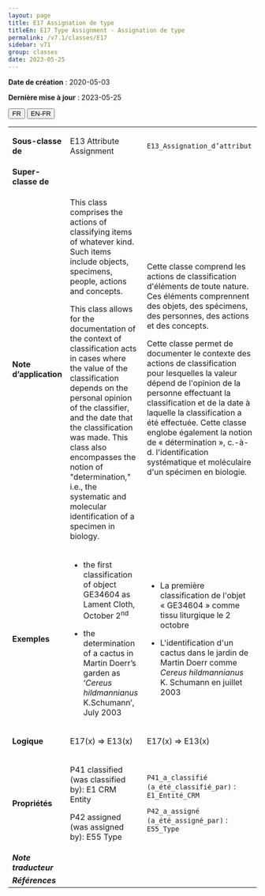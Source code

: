 ```yaml
---
layout: page
title: E17 Assignation de type
titleEn: E17 Type Assignment - Assignation de type
permalink: /v7.1/classes/E17
sidebar: v71
group: classes
date: 2023-05-25
---
```


**Date de création** : 2020-05-03

**Dernière mise à jour** : 2023-05-25

<div class="lang-buttons">
 <button id="fr" class="activate">FR</button>
 <button id="en-fr">EN-FR</button>
</div>

<table>
<tbody>
<tr>
<td><strong>Sous-classe de</strong></td>
<td class="en">
<p>E13 Attribute Assignment</p>
</td>
<td>
<p><code class="language-plaintext highlighter-rouge">E13_Assignation_d’attribut</code></p>
</td>
</tr>
<tr>
<td><strong>Super-classe de</strong></td>
<td class="en">
</td>
<td>
</td>
</tr>
<tr>
<td><strong>Note d’application</strong></td>
<td class="en">
<p>This class comprises the actions of classifying items of whatever kind. Such items include objects, specimens, people, actions and concepts. </p>
<p>This class allows for the documentation of the context of classification acts in cases where the value of the classification depends on the personal opinion of the classifier, and the date that the classification was made. This class also encompasses the notion of "determination," i.e., the systematic and molecular identification of a specimen in biology.</p>
</td>
<td>
<p>Cette classe comprend les actions de classification d'éléments de toute nature. Ces éléments comprennent des objets, des spécimens, des personnes, des actions et des concepts.</p>
<p>Cette classe permet de documenter le contexte des actions de classification pour lesquelles la valeur dépend de l'opinion de la personne effectuant la classification et de la date à laquelle la classification a été effectuée. Cette classe englobe également la notion de « détermination », c.-à-d. l'identification systématique et moléculaire d'un spécimen en biologie.</p>
</td>
</tr>
<tr>
<td><strong>Exemples</strong></td>
<td class="en">
<ul>
<li><p>the first classification of object GE34604 as Lament Cloth, October 2<sup>nd</sup> </p>
</li>
<li><p>the determination of a cactus in Martin Doerr’s garden as ‘<em>Cereus hildmannianus </em>K.Schumann’, July 2003</p>
</li>
</ul>
</td>
<td>
<ul>
<li><p>La première classification de l'objet « GE34604 » comme tissu liturgique le 2 octobre</p>
</li>
<li><p>L'identification d'un cactus dans le jardin de Martin Doerr comme <em>Cereus hildmannianus</em> K. Schumann en juillet 2003</p>
</li>
</ul>
</td>
</tr>
<tr>
<td><strong>Logique</strong></td>
<td class="en">
<p>E17(x) ⇒ E13(x)</p>
</td>
<td>
<p>E17(x) ⇒ E13(x)</p>
</td>
</tr>
<tr>
<td><strong>Propriétés</strong></td>
<td class="en">
<p>P41 classified (was classified by): E1 CRM Entity</p>
<p>P42 assigned (was assigned by): E55 Type</p>
</td>
<td>
<p><code class="language-plaintext highlighter-rouge">P41_a_classifié (a_été_classifié_par)</code> : <code class="language-plaintext highlighter-rouge">E1_Entité_CRM</code> </p>
<p><code class="language-plaintext highlighter-rouge">P42_a_assigné (a_été_assigné_par)</code> : <code class="language-plaintext highlighter-rouge">E55_Type</code></p>
</td>
</tr>
<tr>
<td><strong><em>Note traducteur</em></strong></td>
<td colspan="2">
</td>
</tr>
<tr>
<td><strong><em>Références</em></strong></td>
<td colspan="2">
</td>
</tr>
</tbody>
</table>
